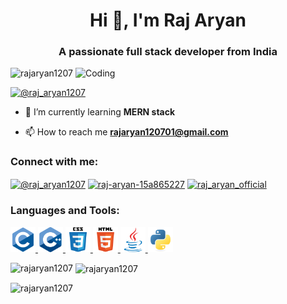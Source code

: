 <h1 align="center">Hi 👋, I'm Raj Aryan</h1>
<h3 align="center">A passionate full stack developer from India</h3>
<img align="right" alt="Coding" width="400" src="https://user-images.githubusercontent.com/125695195/219870530-ce61e695-e499-4f09-8580-e2eb6dbd0085.gif">

<p align="left"> <img src="https://komarev.com/ghpvc/?username=rajaryan1207&label=Profile%20views&color=0e75b6&style=flat" alt="rajaryan1207" /> </p>

<p align="left"> <a href="https://twitter.com/@raj_aryan1207" target="blank"><img src="https://img.shields.io/twitter/follow/@raj_aryan1207?logo=twitter&style=for-the-badge" alt="@raj_aryan1207" /></a> </p>

- 🌱 I’m currently learning **MERN stack**

- 📫 How to reach me **rajaryan120701@gmail.com**

<h3 align="left">Connect with me:</h3>
<p align="left">
<a href="https://twitter.com/@raj_aryan1207" target="blank"><img align="center" src="https://raw.githubusercontent.com/rahuldkjain/github-profile-readme-generator/master/src/images/icons/Social/twitter.svg" alt="@raj_aryan1207" height="30" width="40" /></a>
<a href="https://linkedin.com/in/raj-aryan-15a865227" target="blank"><img align="center" src="https://raw.githubusercontent.com/rahuldkjain/github-profile-readme-generator/master/src/images/icons/Social/linked-in-alt.svg" alt="raj-aryan-15a865227" height="30" width="40" /></a>
<a href="https://instagram.com/raj_aryan_official" target="blank"><img align="center" src="https://raw.githubusercontent.com/rahuldkjain/github-profile-readme-generator/master/src/images/icons/Social/instagram.svg" alt="raj_aryan_official" height="30" width="40" /></a>
</p>

<h3 align="left">Languages and Tools:</h3>
<p align="left"> <a href="https://www.cprogramming.com/" target="_blank" rel="noreferrer"> <img src="https://raw.githubusercontent.com/devicons/devicon/master/icons/c/c-original.svg" alt="c" width="40" height="40"/> </a> <a href="https://www.w3schools.com/cpp/" target="_blank" rel="noreferrer"> <img src="https://raw.githubusercontent.com/devicons/devicon/master/icons/cplusplus/cplusplus-original.svg" alt="cplusplus" width="40" height="40"/> </a> <a href="https://www.w3schools.com/css/" target="_blank" rel="noreferrer"> <img src="https://raw.githubusercontent.com/devicons/devicon/master/icons/css3/css3-original-wordmark.svg" alt="css3" width="40" height="40"/> </a> <a href="https://www.w3.org/html/" target="_blank" rel="noreferrer"> <img src="https://raw.githubusercontent.com/devicons/devicon/master/icons/html5/html5-original-wordmark.svg" alt="html5" width="40" height="40"/> </a> <a href="https://www.java.com" target="_blank" rel="noreferrer"> <img src="https://raw.githubusercontent.com/devicons/devicon/master/icons/java/java-original.svg" alt="java" width="40" height="40"/> </a> <a href="https://www.python.org" target="_blank" rel="noreferrer"> <img src="https://raw.githubusercontent.com/devicons/devicon/master/icons/python/python-original.svg" alt="python" width="40" height="40"/> </a> </p>

<p><img align="left" src="https://github-readme-stats.vercel.app/api/top-langs?username=rajaryan1207&show_icons=true&locale=en&layout=compact" alt="rajaryan1207" /></p>

<p>&nbsp;<img align="center" src="https://github-readme-stats.vercel.app/api?username=rajaryan1207&show_icons=true&locale=en" alt="rajaryan1207" /></p>

<p><img align="left" src="https://github-readme-streak-stats.herokuapp.com/?user=rajaryan1207&" alt="rajaryan1207" /></p>
